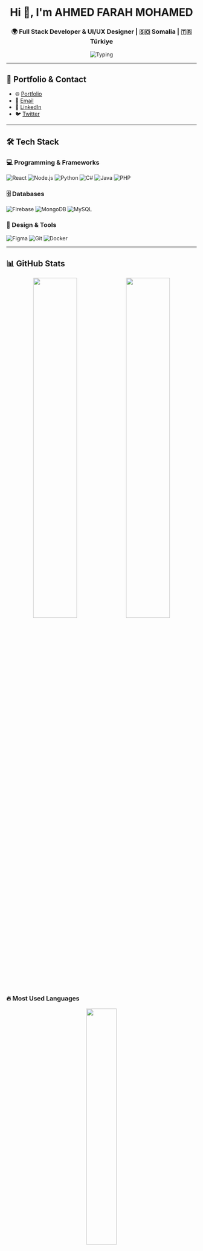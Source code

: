<h1 align="center">Hi 👋, I'm AHMED FARAH MOHAMED</h1>
<h3 align="center">🌍 Full Stack Developer & UI/UX Designer | 🇸🇴 Somalia | 🇹🇷 Türkiye</h3>

<p align="center">
  <img src="https://readme-typing-svg.demolab.com/?lines=Creative+Developer+from+Somalia;Building+Modern+Apps+%26+Interfaces;Loves+Clean+Code+and+Design!" alt="Typing" />
</p>

---

## 🔗 Portfolio & Contact

- 🌐 [Portfolio](https://ahmedfarah.netlify.app/)
- 📩 [Email](mailto:guray0449@gmail.com)
- 💼 [LinkedIn](https://www.linkedin.com/feed/)
- 🐦 [Twitter](https://x.com/home)

---

## 🛠️ Tech Stack

### 💻 Programming & Frameworks  
![React](https://img.shields.io/badge/-React-20232A?style=for-the-badge&logo=react)
![Node.js](https://img.shields.io/badge/-Node.js-339933?style=for-the-badge&logo=node.js)
![Python](https://img.shields.io/badge/-Python-3776AB?style=for-the-badge&logo=python)
![C#](https://img.shields.io/badge/-C%23-239120?style=for-the-badge&logo=c-sharp)
![Java](https://img.shields.io/badge/-Java-007396?style=for-the-badge&logo=java)
![PHP](https://img.shields.io/badge/-PHP-777BB4?style=for-the-badge&logo=php)

### 🗄️ Databases  
![Firebase](https://img.shields.io/badge/-Firebase-FFCA28?style=for-the-badge&logo=firebase)
![MongoDB](https://img.shields.io/badge/-MongoDB-4EA94B?style=for-the-badge&logo=mongodb)
![MySQL](https://img.shields.io/badge/-MySQL-005C84?style=for-the-badge&logo=mysql)

### 🎨 Design & Tools  
![Figma](https://img.shields.io/badge/-Figma-F24E1E?style=for-the-badge&logo=figma)
![Git](https://img.shields.io/badge/-Git-F05032?style=for-the-badge&logo=git)
![Docker](https://img.shields.io/badge/-Docker-2496ED?style=for-the-badge&logo=docker)

---

## 📊 GitHub Stats

<p align="center">
  <img src="https://github-readme-stats.vercel.app/api?username=AHMETfarah22&show_icons=true&theme=radical" width="48%"/>
  <img src="https://github-readme-streak-stats.herokuapp.com?user=AHMETfarah22&theme=radical" width="48%"/>
</p>

### 🔥 Most Used Languages  
<p align="center">
  <img src="https://github-readme-stats.vercel.app/api/top-langs/?username=AHMETfarah22&layout=compact&theme=radical" width="40%"/>
</p>

<p align="center">
  <!-- Extra highlight for your key languages -->
  <img src="https://img.shields.io/badge/-Java-007396?style=for-the-badge&logo=java" />
  <img src="https://img.shields.io/badge/-C%23-239120?style=for-the-badge&logo=c-sharp" />
  <img src="https://img.shields.io/badge/-Python-3776AB?style=for-the-badge&logo=python" />
</p>

---

## 🎨 UI Preview
<p align="center">
  <img src="assets/banner-dark.gif" alt="Banner Preview" width="80%"/>
</p>

---

## 📝 Quote

> “Code with clarity, design with heart.” — Ahmed Farah Mohamed

---
